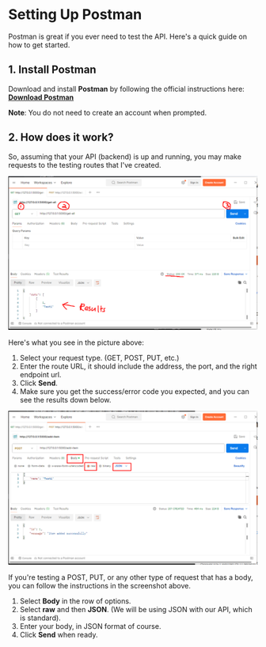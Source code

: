 # Setting Up Postman

Postman is great if you ever need to test the API. Here's a quick guide on how to get started.

## 1️. Install Postman
Download and install **Postman** by following the official instructions here:  
[**Download Postman**](https://www.postman.com/downloads/)

 **Note**: You do not need to create an account when prompted.

## 2. How does it work?
So, assuming that your API (backend) is up and running, you may make requests to the testing routes that I've created.

![Postman Guide Visual Aid](images/postman-tuto.png)

Here's what you see in the picture above:
1. Select your request type. (GET, POST, PUT, etc.)
2. Enter the route URL, it should include the address, the port, and the right endpoint url.
3. Click **Send**.
4. Make sure you get the success/error code you expected, and you can see the results down below.

![Postman Guide Visual Aid 2](images/postman-tuto2.png)

If you're testing a POST, PUT, or any other type of request that has a body, you can follow the instructions in the screenshot above.
1. Select **Body** in the row of options. 
2. Select **raw** and then **JSON**. (We will be using JSON with our API, which is standard).
3. Enter your body, in JSON format of course.
4. Click **Send** when ready.
